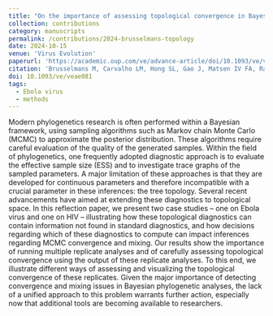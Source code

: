 ```yaml
---
title: "On the importance of assessing topological convergence in Bayesian phylogenetic inference"
collection: contributions
category: manuscripts
permalink: /contributions/2024-brusselmans-topology
date: 2024-10-15
venue: 'Virus Evolution'
paperurl: 'https://academic.oup.com/ve/advance-article/doi/10.1093/ve/veae081/7822753'
citation: 'Brusselmans M, Carvalho LM, Hong SL, Gao J, Matsen IV FA, Rambaut A, Lemey P, Suchard MA, <b>Dudas G</b>, Baele G, 2024. &quot;On the importance of assessing topological convergence in Bayesian phylogenetic inference&quot;. <i>Virus Evolution</i>: veae081.'
doi: 10.1093/ve/veae081
tags:
  - Ebola virus
  - methods
---
```


Modern phylogenetics research is often performed within a Bayesian framework, using sampling algorithms such as Markov chain Monte Carlo (MCMC) to approximate the posterior distribution. 
These algorithms require careful evaluation of the quality of the generated samples. 
Within the field of phylogenetics, one frequently adopted diagnostic approach is to evaluate the effective sample size (ESS) and to investigate trace graphs of the sampled parameters. 
A major limitation of these approaches is that they are developed for continuous parameters and therefore incompatible with a crucial parameter in these inferences: the tree topology. Several recent advancements have aimed at extending these diagnostics to topological space. 
In this reflection paper, we present two case studies – one on Ebola virus and one on HIV – illustrating how these topological diagnostics can contain information not found in standard diagnostics, and how decisions regarding which of these diagnostics to compute can impact inferences regarding MCMC convergence and mixing. 
Our results show the importance of running multiple replicate analyses and of carefully assessing topological convergence using the output of these replicate analyses. 
To this end, we illustrate different ways of assessing and visualizing the topological convergence of these replicates. 
Given the major importance of detecting convergence and mixing issues in Bayesian phylogenetic analyses, the lack of a unified approach to this problem warrants further action, especially now that additional tools are becoming available to researchers.